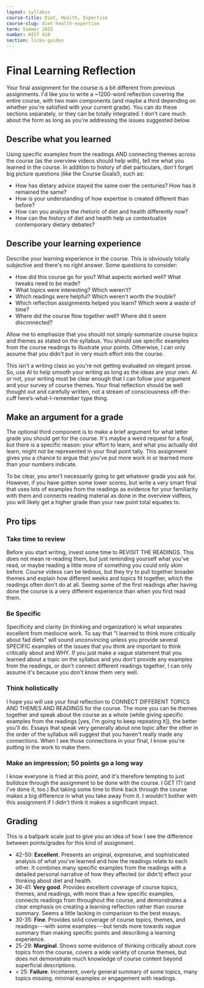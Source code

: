 ```yaml
---
layout: syllabus
course-title: Diet, Health, Expertise
course-slug: diet-health-expertise
term: Summer 2025
number: HIST 410
section: links-guides
---
```


# Final Learning Reflection
Your final assignment for the course is a bit different from previous assignments. I'd like you to write a ~1200-word reflection covering the entire course, with two main components (and maybe a third depending on whether you're satisfied with your current grade). You can do these sections separately, or they can be totally integrated. I don't care much about the form as long as you're addressing the issues suggested below.

## Describe what you learned
Using specific examples from the readings AND connecting themes across the course (as the overview videos should help with), tell me what you learned in the course. In addition to history of diet particulars, don't forget big picture questions (like the Course Goals!), such as:
- How has dietary advice stayed the same over the centuries? How has it remained the same?
- How is your understanding of how expertise is created different than before? 
- How can you analyze the rhetoric of diet and health differently now? 
- How can the history of diet and health help us contextualize contemporary dietary debates?

## Describe your learning experience
Describe your learning experience in the course. This is obviously totally subjective and there's no right answer. Some questions to consider:
- How did this course go for you? What aspects worked well? What tweaks need to be made?
- What topics were interesting? Which weren't?
- Which readings were helpful? Which weren't worth the trouble?
- Which reflection assignments helped you learn? Which were a waste of time?
- Where did the course flow together well? Where did it seem disconnected?

Allow me to emphasize that you should not simply summarize course topics and themes as stated on the syllabus. You should use specific examples from the course readings to illustrate your points. Otherwise, I can only assume that you didn't put in very much effort into the course.

This isn't a writing class so you're not getting evaluated on elegant prose. So, use AI to help smooth your writing as long as the ideas are your own. AI or not, your writing must be clear enough that I can follow your argument and your survey of course themes. Your final reflection should be well thought out and carefully written, not a stream of consciousness off-the-cuff here’s-what-I-remember type thing. 

## Make an argument for a grade
The optional third component is to make a brief argument for what letter grade you should get for the course. It's maybe a weird request for a final, but there is a specific reason: your effort to learn, and what you actually did learn, might not be represented in your final point tally. This assignment gives you a chance to argue that you've put more work in or learned more than your numbers indicate.

To be clear, you aren't necessarily going to get whatever grade you ask for. However, if you have gotten some lower scores, but write a very smart final that uses lots of examples from the readings as evidence for your familiarity with them and connects reading material as done in the overview vidfeos, you will likely get a higher grade than your raw point total equates to.



## Pro tips

### Take time to review
Before you start writing, invest some time to REVISIT THE READINGS. This does not mean re-reading them, but just reminding yourself what you've read, or maybe reading a little more of something you could only skim before. Course videos can be tedious, but they try to pull together broader themes and explain how different weeks and topics fit together, which the readings often don't do at all. Seeing some of the first readings after having done the course is a very different experience than when you first read them.


### Be Specific
Specificity and clarity (in thinking and organization) is what separates excellent from mediocre work. To say that "I learned to think more critically about fad diets" will sound unconvincing unless you provide several SPECIFIC examples of the issues that you think are important to think critically about and WHY. If you just make a vague statement that you learned about a topic on the syllabus and you don't provide any examples from the readings, or don't connect different readings together, I can only assume it's because you don't know them very well.


### Think holistically
I hope you will use your final reflection to CONNECT DIFFERENT TOPICS AND THEMES AND READINGS for the course. The more you can tie themes together and speak about the course as a whole (while giving specific examples from the readings [yes, I'm going to keep repeating it]), the better you'll do. Essays that speak very generally about one topic after the other in the order of the syllabus will suggest that you haven't really made any connections. When I see those connections in your final, I know you're putting in the work to make them.


### Make an impression; 50 points go a long way
I know everyone is fried at this point, and it's therefore tempting to just bulldoze through the assignment to be done with the course. I GET IT! (and I've done it, too.) But taking some time to think back through the course makes a big difference in what you take away from it. I wouldn't bother with this assignment if I didn't think it makes a significant impact.


## Grading
This is a ballpark scale just to give you an idea of how I see the difference between points/grades for this kind of assignment.

- 42-50: **Excellent**. Presents an original, expressive, and sophisticated analysis of what you've learned and how the readings relate to each other. It combines many specific examples from the readings with a detailed personal narrative of how they affected (or didn't) effect your thinking about diet and health.
- 36-41: **Very good**. Provides excellent coverage of course topics, themes, and readings, with more than a few specific examples, connects readings from throughout the course, and demonstrates a clear emphasis on creating a learning reflection rather than course summary. Seems a little lacking in comparison to the best essays.
- 30-35: **Fine**. Provides solid coverage of course topics, themes, and readings---with some examples---but tends more towards vague summary than making specific points and describing a learning experience.
- 25-29: **Marginal**. Shows some evidence of thinking critically about core topics from the course, covers a wide variety of course themes, but does not demonstrate much knowledge of course content beyond superficial descriptions.
- < 25: **Failure**. Incoherent, overly general summary of some topics, many topics missing, minimal examples or engagement with readings.